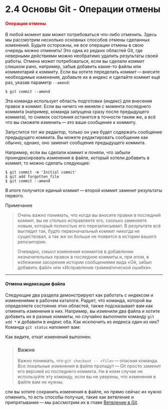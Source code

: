 # 2.4 Основы Git - Операции отмены
#### <span style="color:red"> Операции отмены </span>

В любой момент вам может потребоваться что-либо отменить. Здесь мы рассмотрим несколько основных способов отмены сделанных изменений. Будьте осторожны, не все операции отмены в свою очередь можно отменить! Это одна из редких областей Git, где неверными действиями можно необратимо удалить результаты своей работы.
Отмена может потребоваться, если вы сделали коммит слишком рано, например, забыв добавить какие-то файлы или комментарий к коммиту. Если вы хотите переделать коммит — внесите необходимые изменения, добавьте их в индекс и сделайте коммит ещё раз, указав параметр `--amend`:

```
$ git commit --amend
```

Эта команда использует область подготовки (индекс) для внесения правок в коммит. Если вы ничего не меняли с момента последнего коммита (например, команда запущена сразу после предыдущего коммита), то снимок состояния останется в точности таким же, а всё что вы сможете изменить — это ваше сообщение к коммиту.

Запустится тот же редактор, только он уже будет содержать сообщение предыдущего коммита. Вы можете редактировать сообщение как обычно, однако, оно заменит сообщение предыдущего коммита.

Например, если вы сделали коммит и поняли, что забыли проиндексировать изменения в файле, который хотели добавить в коммит, то можно сделать следующее:
```
$ git commit -m 'Initial commit'
$ git add forgotten_file
$ git commit --amend
```
В итоге получится единый коммит — второй коммит заменит результаты первого.

Примечание 
> Очень важно понимать, что когда вы вносите правки в последний коммит, вы не столько исправляете его, сколько заменяете новым, который полностью его перезаписывает. В результате всё выглядит так, будто первоначальный коммит никогда не существовал, а так же он больше не появится в истории вашего репозитория.
>
> Очевидно, смысл изменения коммитов в добавлении незначительных правок в последние коммиты и, при этом, в избежании засорения истории сообщениями вида «Ой, забыл добавить файл» или «Исправление грамматической ошибки».
---

#### __Отмена индексации файла__
Следующие два раздела демонстрируют как работать с индексом и изменениями в рабочем каталоге. Радует, что команда, которой вы определяете состояние этих областей, также подсказывает вам как отменять изменения в них. Например, вы изменили два файла и хотите добавить их в разные коммиты, но случайно выполнили команду `git add *` и добавили в индекс оба. Как исключить из индекса один из них? Команда `git status` напомнит вам:

Как видите, откат изменений выполнен.
> ### Важно
>	
> Важно понимать, что `git checkout -- <file>` — опасная команда. Все локальные изменения в файле пропадут — Git просто заменит его версией из последнего коммита. Ни в коем случае не используйте эту команду, если вы не уверены, что изменения в файле вам не нужны.

сли вы хотите сохранить изменения в файле, но прямо сейчас их нужно отменить, то есть способы получше, такие как ветвление и припрятывание — мы рассмотрим их в главе [Ветвление в Git](https://www.youtube.com/watch?v=dQw4w9WgXcQ).
